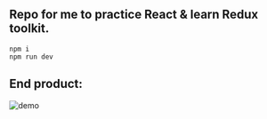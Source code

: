## Repo for me to practice React & learn Redux toolkit.

```
npm i
npm run dev
```

## End product:

![demo](demo.png?raw=true)
